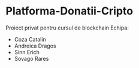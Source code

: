 # Platforma-Donatii-Cripto
Proiect privat pentru cursul de blockchain
Echipa:
- Coza Catalin
- Andreica Dragos
- Sinn Erich
- Sovago Rares
